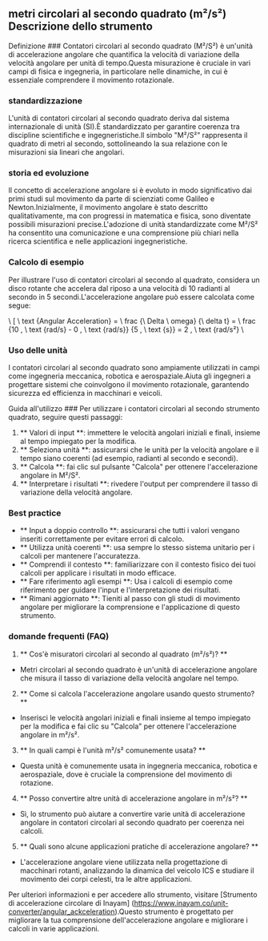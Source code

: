 ## metri circolari al secondo quadrato (m²/s²) Descrizione dello strumento

Definizione ###
Contatori circolari al secondo quadrato (M²/S²) è un'unità di accelerazione angolare che quantifica la velocità di variazione della velocità angolare per unità di tempo.Questa misurazione è cruciale in vari campi di fisica e ingegneria, in particolare nelle dinamiche, in cui è essenziale comprendere il movimento rotazionale.

### standardizzazione
L'unità di contatori circolari al secondo quadrato deriva dal sistema internazionale di unità (SI).È standardizzato per garantire coerenza tra discipline scientifiche e ingegneristiche.Il simbolo "M²/S²" rappresenta il quadrato di metri al secondo, sottolineando la sua relazione con le misurazioni sia lineari che angolari.

### storia ed evoluzione
Il concetto di accelerazione angolare si è evoluto in modo significativo dai primi studi sul movimento da parte di scienziati come Galileo e Newton.Inizialmente, il movimento angolare è stato descritto qualitativamente, ma con progressi in matematica e fisica, sono diventate possibili misurazioni precise.L'adozione di unità standardizzate come M²/S² ha consentito una comunicazione e una comprensione più chiari nella ricerca scientifica e nelle applicazioni ingegneristiche.

### Calcolo di esempio
Per illustrare l'uso di contatori circolari al secondo al quadrato, considera un disco rotante che accelera dal riposo a una velocità di 10 radianti al secondo in 5 secondi.L'accelerazione angolare può essere calcolata come segue:

\ [
\ text {Angular Acceleration} = \ frac {\ Delta \ omega} {\ delta t} = \ frac {10 \, \ text {rad/s} - 0 \, \ text {rad/s}} {5 \, \ text {s}} = 2 \, \ text {rad/s²}
\

### Uso delle unità
I contatori circolari al secondo quadrato sono ampiamente utilizzati in campi come ingegneria meccanica, robotica e aerospaziale.Aiuta gli ingegneri a progettare sistemi che coinvolgono il movimento rotazionale, garantendo sicurezza ed efficienza in macchinari e veicoli.

Guida all'utilizzo ###
Per utilizzare i contatori circolari al secondo strumento quadrato, seguire questi passaggi:
1. ** Valori di input **: immettere le velocità angolari iniziali e finali, insieme al tempo impiegato per la modifica.
2. ** Seleziona unità **: assicurarsi che le unità per la velocità angolare e il tempo siano coerenti (ad esempio, radianti al secondo e secondi).
3. ** Calcola **: fai clic sul pulsante "Calcola" per ottenere l'accelerazione angolare in M²/S².
4. ** Interpretare i risultati **: rivedere l'output per comprendere il tasso di variazione della velocità angolare.

### Best practice
- ** Input a doppio controllo **: assicurarsi che tutti i valori vengano inseriti correttamente per evitare errori di calcolo.
- ** Utilizza unità coerenti **: usa sempre lo stesso sistema unitario per i calcoli per mantenere l'accuratezza.
- ** Comprendi il contesto **: familiarizzare con il contesto fisico dei tuoi calcoli per applicare i risultati in modo efficace.
- ** Fare riferimento agli esempi **: Usa i calcoli di esempio come riferimento per guidare l'input e l'interpretazione dei risultati.
- ** Rimani aggiornato **: Tieniti al passo con gli studi di movimento angolare per migliorare la comprensione e l'applicazione di questo strumento.

### domande frequenti (FAQ)

1. ** Cos'è misuratori circolari al secondo al quadrato (m²/s²)? **
- Metri circolari al secondo quadrato è un'unità di accelerazione angolare che misura il tasso di variazione della velocità angolare nel tempo.

2. ** Come si calcola l'accelerazione angolare usando questo strumento? **
- Inserisci le velocità angolari iniziali e finali insieme al tempo impiegato per la modifica e fai clic su "Calcola" per ottenere l'accelerazione angolare in m²/s².

3. ** In quali campi è l'unità m²/s² comunemente usata? **
- Questa unità è comunemente usata in ingegneria meccanica, robotica e aerospaziale, dove è cruciale la comprensione del movimento di rotazione.

4. ** Posso convertire altre unità di accelerazione angolare in m²/s²? **
- Sì, lo strumento può aiutare a convertire varie unità di accelerazione angolare in contatori circolari al secondo quadrato per coerenza nei calcoli.

5. ** Quali sono alcune applicazioni pratiche di accelerazione angolare? **
- L'accelerazione angolare viene utilizzata nella progettazione di macchinari rotanti, analizzando la dinamica del veicolo ICS e studiare il movimento dei corpi celesti, tra le altre applicazioni.

Per ulteriori informazioni e per accedere allo strumento, visitare [Strumento di accelerazione circolare di Inayam] (https://www.inayam.co/unit-converter/angular_ackceleration).Questo strumento è progettato per migliorare la tua comprensione dell'accelerazione angolare e migliorare i calcoli in varie applicazioni.